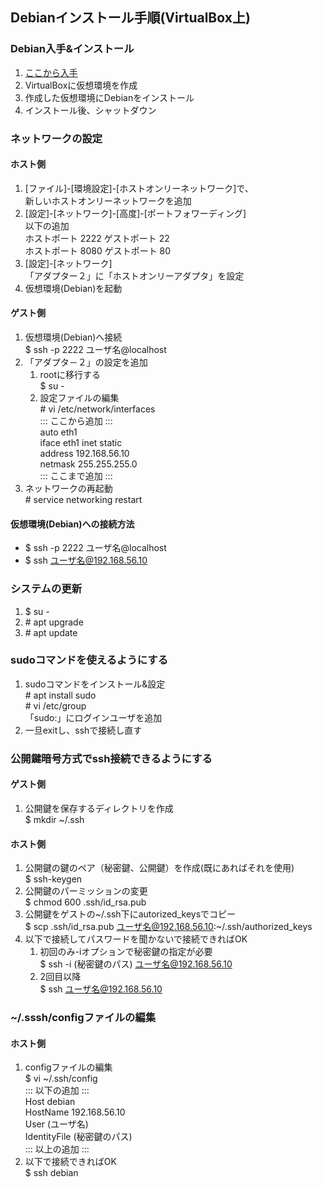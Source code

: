 ## Debianインストール手順(VirtualBox上)

### Debian入手&インストール
1. <a href="https://www.debian.org/" target="_blank">ここから入手</a>
1. VirtualBoxに仮想環境を作成
1. 作成した仮想環境にDebianをインストール
1. インストール後、シャットダウン

### ネットワークの設定
#### ホスト側
1. [ファイル]-[環境設定]-[ホストオンリーネットワーク]で、  
新しいホストオンリーネットワークを追加
1. [設定]-[ネットワーク]-[高度]-[ポートフォワーディング]  
以下の追加  
ホストポート 2222 ゲストポート 22  
ホストポート 8080 ゲストポート 80  
1. [設定]-[ネットワーク]  
「アダプター２」に「ホストオンリーアダプタ」を設定
1. 仮想環境(Debian)を起動

#### ゲスト側
1. 仮想環境(Debian)へ接続  
$ ssh -p 2222 ユーザ名@localhost
1. 「アダプタ－２」の設定を追加
	1. rootに移行する  
	$ su -
	1. 設定ファイルの編集  
	\# vi /etc/network/interfaces  
	::: ここから追加 :::  
	auto eth1  
	iface eth1 inet static  
	address 192.168.56.10  
	netmask 255.255.255.0  
	::: ここまで追加 :::
1. ネットワークの再起動  
\# service networking restart

#### 仮想環境(Debian)への接続方法
- $ ssh -p 2222 ユーザ名@localhost
- $ ssh ユーザ名@192.168.56.10

### システムの更新
1. $ su -
1. \# apt upgrade
1. \# apt update

### sudoコマンドを使えるようにする
1. sudoコマンドをインストール&設定  
\# apt install sudo  
\# vi /etc/group  
「sudo:」にログインユーザを追加
1. 一旦exitし、sshで接続し直す

### 公開鍵暗号方式でssh接続できるようにする

#### ゲスト側
1. 公開鍵を保存するディレクトリを作成  
$ mkdir ~/.ssh

#### ホスト側
1. 公開鍵の鍵のペア（秘密鍵、公開鍵）を作成(既にあればそれを使用)  
$ ssh-keygen
1. 公開鍵のパーミッションの変更  
$ chmod 600 .ssh/id_rsa.pub
1. 公開鍵をゲストの~/.ssh下にautorized_keysでコピー  
$ scp .ssh/id_rsa.pub ユーザ名@192.168.56.10:~/.ssh/authorized\_keys
1. 以下で接続してパスワードを聞かないで接続できればOK
	1. 初回のみ-iオプションで秘密鍵の指定が必要  
	$ ssh -i (秘密鍵のパス) ユーザ名@192.168.56.10
	1. 2回目以降  
	$ ssh ユーザ名@192.168.56.10

### ~/.sssh/configファイルの編集

#### ホスト側
1. configファイルの編集  
$ vi ~/.ssh/config  
::: 以下の追加 :::  
Host debian  
    HostName 192.168.56.10  
    User (ユーザ名)  
    IdentityFile (秘密鍵のパス)  
::: 以上の追加 :::  
1. 以下で接続できればOK  
$ ssh debian